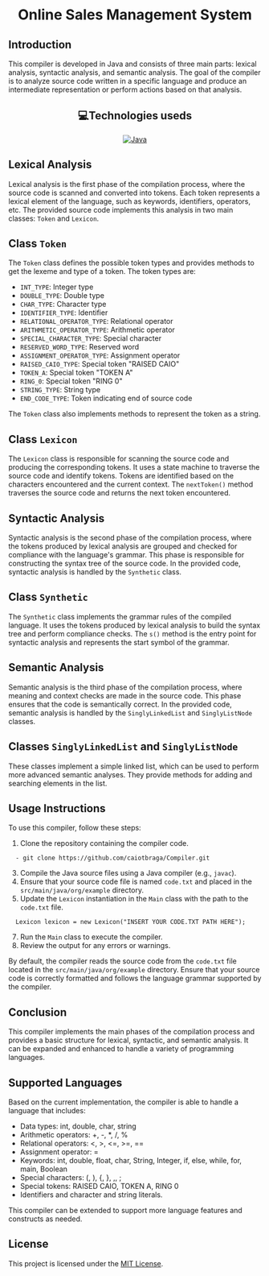 <h1 align="center">Online Sales Management System</h1>

## Introduction
This compiler is developed in Java and consists of three main parts: lexical analysis, syntactic analysis, and semantic analysis. The goal of the compiler is to analyze source code written in a specific language and produce an intermediate representation or perform actions based on that analysis.

<h2 align="center">💻Technologies useds</h2>
<p align="center">
  <a href="https://www.oracle.com/technetwork/java/javase/downloads/index.html"><img alt="Java" src="https://img.shields.io/badge/Java-17-red.svg"/></a>
</p>

## Lexical Analysis
Lexical analysis is the first phase of the compilation process, where the source code is scanned and converted into tokens. Each token represents a lexical element of the language, such as keywords, identifiers, operators, etc. The provided source code implements this analysis in two main classes: `Token` and `Lexicon`.

## Class `Token`
The `Token` class defines the possible token types and provides methods to get the lexeme and type of a token. The token types are:

- `INT_TYPE`: Integer type
- `DOUBLE_TYPE`: Double type
- `CHAR_TYPE`: Character type
- `IDENTIFIER_TYPE`: Identifier
- `RELATIONAL_OPERATOR_TYPE`: Relational operator
- `ARITHMETIC_OPERATOR_TYPE`: Arithmetic operator
- `SPECIAL_CHARACTER_TYPE`: Special character
- `RESERVED_WORD_TYPE`: Reserved word
- `ASSIGNMENT_OPERATOR_TYPE`: Assignment operator
- `RAISED_CAIO_TYPE`: Special token "RAISED CAIO"
- `TOKEN_A`: Special token "TOKEN A"
- `RING_0`: Special token "RING 0"
- `STRING_TYPE`: String type
- `END_CODE_TYPE`: Token indicating end of source code

The `Token` class also implements methods to represent the token as a string.

## Class `Lexicon`
The `Lexicon` class is responsible for scanning the source code and producing the corresponding tokens. It uses a state machine to traverse the source code and identify tokens. Tokens are identified based on the characters encountered and the current context. The `nextToken()` method traverses the source code and returns the next token encountered.

## Syntactic Analysis
Syntactic analysis is the second phase of the compilation process, where the tokens produced by lexical analysis are grouped and checked for compliance with the language's grammar. This phase is responsible for constructing the syntax tree of the source code. In the provided code, syntactic analysis is handled by the `Synthetic` class.

## Class `Synthetic`
The `Synthetic` class implements the grammar rules of the compiled language. It uses the tokens produced by lexical analysis to build the syntax tree and perform compliance checks. The `s()` method is the entry point for syntactic analysis and represents the start symbol of the grammar.

## Semantic Analysis
Semantic analysis is the third phase of the compilation process, where meaning and context checks are made in the source code. This phase ensures that the code is semantically correct. In the provided code, semantic analysis is handled by the `SinglyLinkedList` and `SinglyListNode` classes.

## Classes `SinglyLinkedList` and `SinglyListNode`
These classes implement a simple linked list, which can be used to perform more advanced semantic analyses. They provide methods for adding and searching elements in the list.

## Usage Instructions
To use this compiler, follow these steps:
1. Clone the repository containing the compiler code.
  ```
    - git clone https://github.com/caiotbraga/Compiler.git
  ```
3. Compile the Java source files using a Java compiler (e.g., `javac`).
4. Ensure that your source code file is named `code.txt` and placed in the `src/main/java/org/example` directory.
5. Update the `Lexicon` instantiation in the `Main` class with the path to the `code.txt` file.
```
  Lexicon lexicon = new Lexicon("INSERT YOUR CODE.TXT PATH HERE");
```
7. Run the `Main` class to execute the compiler.
8. Review the output for any errors or warnings.

By default, the compiler reads the source code from the `code.txt` file located in the `src/main/java/org/example` directory. Ensure that your source code is correctly formatted and follows the language grammar supported by the compiler.

## Conclusion
This compiler implements the main phases of the compilation process and provides a basic structure for lexical, syntactic, and semantic analysis. It can be expanded and enhanced to handle a variety of programming languages.

## Supported Languages
Based on the current implementation, the compiler is able to handle a language that includes:

- Data types: int, double, char, string
- Arithmetic operators: +, -, *, /, %
- Relational operators: <, >, <=, >=, ==
- Assignment operator: =
- Keywords: int, double, float, char, String, Integer, if, else, while, for, main, Boolean
- Special characters: (, ), {, }, ,, ;
- Special tokens: RAISED CAIO, TOKEN A, RING 0
- Identifiers and character and string literals.

This compiler can be extended to support more language features and constructs as needed.

## License

This project is licensed under the [MIT License](LICENSE).
